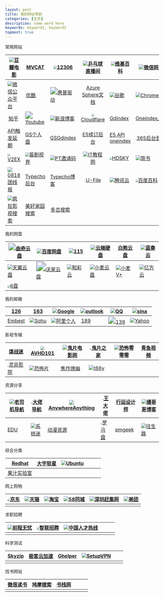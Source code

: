```yaml
---
layout: post
title: 我的网址导航
categories: [主页]
description: some word here
keywords: keyword1, keyword2
topmost: true
---
```



常用网站

| ![](https://img9.doubanio.com/favicon.ico)[豆瓣电影](https://movie.douban.com/) | <img src="http://www.mvcat.com/img/logo_appicon.png" style="zoom:3%;" />[MVCAT](http://www.mvcat.com/) | <img src="https://www.12306.cn/index/images/favicon.ico" style="zoom:70%;" />[12306](https://www.12306.cn/index/) | ![](https://www.qiuw.com/favicon.ico)[乒乓球直播间](https://www.qiuw.com/tv/71215.html) | <img src="https://zh.wikipedia.org/static/favicon/wikipedia.ico" style="zoom:80%;" />[维基百科](https://zh.wikipedia.org/wiki/Wikipedia:%E9%A6%96%E9%A1%B5) | ![](https://res.wx.qq.com/a/wx_fed/assets/res/NTI4MWU5.ico)[微信网页版](https://wx.qq.com/) |
| ------------------------------------------------------------ | ------------------------------------------------------------ | ------------------------------------------------------------ | :----------------------------------------------------------: | ------------------------------------------------------------ | ------------------------------------------------------------ |
| ![](https://res.wx.qq.com/a/wx_fed/assets/res/NTI4MWU5.ico)[微信公众平台](https://mp.weixin.qq.com/cgi-bin/loginpage) | <img src="https://img.alicdn.com/tfs/TB1WeJ9Xrj1gK0jSZFuXXcrHpXa-195-195.png" style="zoom: 15%;" />[优酷](https://www.youku.com/) | <img src="https://support.hp.com/hp-portal-theme-static/themes/Portal8.0/images/favicon.ico" style="zoom: 150%;" />[惠普驱动](https://support.hp.com/cn-zh/drivers) | <img src="https://docs.microsoft.com/en-us/media/logos/logo-ms-social.png" style="zoom: 10%;" />[Azure Sphere文档](https://docs.microsoft.com/zh-cn/azure-sphere/) | ![](https://www.google.com.hk/favicon.ico)[谷歌](https://www.google.com.hk/) | ![](https://www.google.com/images/icons/product/chrome_web_store-32.png)[Chrome 商店](https://chrome.google.com/webstore/category/extensions?hl=zh-CN) |
| <img src="https://static.zhihu.com/heifetz/assets/apple-touch-icon-152.67c7b278.png" style="zoom: 20%;" />[知乎](https://www.zhihu.com/) | <img src="https://s.ytimg.com/yts/img/favicon-vfl8qSV2F.ico" style="zoom:150%;" />[Youtube](https://www.youtube.com/) | ![](http://blog.sina.com.cn/favicon.ico)[新浪博客](http://blog.sina.com.cn/wardenwang) | <img src="https://dash.cloudflare.com/favicon.ico" style="zoom:50%;" />[Cloudflare](https://dash.cloudflare.com/login) | [Gdindex](https://gdindex.warden22.workers.dev/)             | [Oneindex_FODI](https://wwshare.top/myonedrive/)             |
| [API触发延期](http://warden.epizy.com/)                      | [GS个人盘](https://gspersonal.warden22.workers.dev/)         | [GSGdindex](https://mygsgddrive.warden22.workers.dev/)       |          [E5续订后台](https://e5.qyi.io/user/home)           | [E5 API oneindex](http://e5new.epizy.com/)                   | <img src="https://www.microsoft.com/favicon.ico" style="zoom: 20%;" />[365后台登录](https://portal.office.com/AdminPortal/Home) |
| <img src="https://v2ex.com/static/img/icon_rayps_64.png" style="zoom:50%;" />[V2EX](https://v2ex.com/) | <img src="http://www.telesj.com/favicon.ico" style="zoom:80%;" />[荟剧视界](http://www.telesj.com/forum.php) | ![](http://www.ptyqm.com/favicon.ico)[PT邀请码](http://www.ptyqm.com/) | ![](http://www.itjiaocheng.com/favicon.ico)[IT教程网](http://www.itjiaocheng.com/user/) | <img src="https://www.hdsky.net/favicon.ico" style="zoom: 50%;" />[HDSKY](https://www.hdsky.net/) | ![](https://cdn2.jianshu.io/assets/favicons/favicon-e743bfb1821442341c3ab15bdbe804f7ad97676bd07a770ccc9483473aa76f06.ico)[简书](https://www.jianshu.com/sign_in) |
| ![](http://www.0818tuan.com/favicon.ico)[0818团线报](http://www.0818tuan.com/) | [Typecho后台](http://warden22.byethost4.com/admin/welcome.php) | [Typecho博客](http://warden22.byethost4.com/index.php)       | <img src="https://u.15bus.com/2020/02/drive-hd-icon-150x150.png" style="zoom: 25%;" />[U-File](https://u-file.cn/) | ![](https://cloud.tencent.com/favicon.ico?t=201902181234)[腾讯云](https://cloud.tencent.com/) | <img src="https://baike.baidu.com/favicon.ico" style="zoom:50%;" />[百度百科](https://baike.baidu.com/) |
| ![](https://cdn.jsdelivr.net/gh/txxxjs/fk/ifkdy/2020-03-16/favicon.ico)[疯狂影视搜索](http://ifkdy.com/) | [美好家园搜索](https://www.gn168.com/)                       | <img src="https://www.dogedoge.com/assets/doge_ico.png" style="zoom:8%;" />[多吉搜索](https://www.dogedoge.com/) |                                                              |                                                              |                                                              |

我的网盘

| <img src="https://quqi.com/assets/img/favicon.ico" style="zoom:150%;" />[曲奇云盘](https://quqi.com/) | ![](https://pan.baidu.com/box-static/disk-system/images/favicon.ico)[百度网盘](https://pan.baidu.com/) | ![](https://115.com/favicon.ico)[115](https://115.com/)      | ![](https://drive.google.com/favicon.ico)[云端硬盘](https://drive.google.com/drive/my-drive) | [白熊云盘](https://pan.baixiongz.com/)                       | ![](https://pc.woozooo.com/favicon.ico)[蓝奏云](https://pc.woozooo.com/mydisk.php) |
| ------------------------------------------------------------ | ------------------------------------------------------------ | ------------------------------------------------------------ | ------------------------------------------------------------ | ------------------------------------------------------------ | ------------------------------------------------------------ |
| ![](https://cloud.189.cn/logo.ico)[天翼云盘](https://cloud.189.cn/main.action) | <img src="http://www.wocloud.com.cn/webclient/images/favicon.ico?2016102602" style="zoom: 200%;" />[沃家云盘](http://www.wocloud.com.cn/webclient/wocloud/backupenters.action?c=one) | ![](https://caiyun.feixin.10086.cn/favicon.ico)[和彩云](https://caiyun.feixin.10086.cn/portal/index.jsp#myfile) | ![](http://own-cloud.cn/favicon.ico)[小麦云盘](http://own-cloud.cn/Home) | ![](http://v.own-cloud.cn/favicon.ico)[小麦V+](http://v.own-cloud.cn/Home?path=%2F) | ![](https://v2.fangcloud.com/favicon.ico)[亿方云](https://v2.fangcloud.com/apps/files/desktop/files/dept/19175) |
| <img src="https://v3-beta.6pan.cn/favicon.ico" style="zoom:50%;" />[6盘](https://v3-beta.6pan.cn/files/all/) |                                                              |                                                              |                                                              |                                                              |                                                              |

我的邮箱

| [126](https://mail.126.com/)            | [163](https://mail.163.com/)                                 | ![](https://www.google.com/a/mail.ac.id/images/favicon.ico)[Google](https://mail.google.com/) | ![](https://ow2.res.office365.com/owalanding/2020.4.15.02/images/favicon.ico?v=4)[outlook](https://outlook.live.com/owa/) | ![](https://mail.qq.com/zh_CN/htmledition/images/favicon/qqmail_favicon_16h.png)[QQ](https://mail.qq.com/) | ![](https://m0.mail.sina.com.cn/favicon.ico)[sina](https://m0.mail.sina.com.cn/classic/index.php#title=%25E9%2582%25AE%25E7%25AE%25B1%25E9%25A6%2596%25E9%25A1%25B5&action=mailinfo) |
| --------------------------------------- | ------------------------------------------------------------ | ------------------------------------------------------------ | ------------------------------------------------------------ | ------------------------------------------------------------ | ------------------------------------------------------------ |
| [Embest](https://mail.embest-tech.com/) | ![](https://1cbbb2d148753.cdn.sohucs.com/e0de4a/img/favicon.66dcaa54.ico)[Sohu](https://mail.sohu.com/fe/#/login) | ![](https://mail.aliyun.com/static/5899425/images/favicon.ico)[阿里个人](https://mail.aliyun.com/alimail/auth/login?reurl=%2Falimail%2F) | <img src="https://webmail30.189.cn/w2/source/img/fav.ico" style="zoom:12%;" />[189](https://webmail30.189.cn/w2/) | <img src="https://mail.10086.cn/favicon.ico" style="zoom:150%;" />[139](https://mail.10086.cn/) | ![](https://login.yahoo.com/favicon.ico)[Yahoo](https://login.yahoo.com/) |

影视专辑

| [谍战迷](http://www.diezhan.me/diezhan/)                     | <img src="https://bitbucket.org/favicon.ico?v=2" style="zoom:80%;" />[AVHD101](https://bitbucket.org/url101/home/src/master/) | ![](http://www.gpmovie.com/favicon.ico)[鬼片电影网](http://www.gpmovie.com/) | <img src="https://www.guipianzhijia.com/template/vfed_pc/asset/img/favicon.png" style="zoom:33%;" />[鬼片之家](https://www.guipianzhijia.com/) | ![](http://www.2kb000.com/favicon.ico)[恐怖零零零](http://www.2kb000.com/) | [青鱼视频](http://www.go898.com/) |
| ------------------------------------------------------------ | ------------------------------------------------------------ | ------------------------------------------------------------ | ------------------------------------------------------------ | ------------------------------------------------------------ | --------------------------------- |
| <img src="http://www.lingyi44.com/css/logo.gif" style="zoom:25%;" />[灵异影院](http://www.lingyi44.com/) | ![](http://www.vipnoad.com/favicon.ico)[恐怖片](http://www.vipnoad.com/list/9) | [焦作燎幽](http://www.lanxu22.com/)                          | ![](http://t66y.com/favicon.ico)[t66y](http://t66y.com/)     |                                                              |                                   |

资源分享

| ![](http://www.giffox.com/images/favicon.ico)[老司机导航](http://www.giffox.com/) | <img src="https://dalao.ru/favicon.ico" style="zoom: 33%;" />[大佬导航](https://dalao.ru/) | ![](http://lackar.com/aa/favicon.ico)[AnywhereAnything](http://lackar.com/aa/) | <img src="https://wangdalao.com/favicon.ico" style="zoom:25%;" />[王大佬](https://wangdalao.com/) | [行运设计师](https://www.luckydesigner.space/) | ![](https://www.dujin.org/favicon.ico)[缙哥哥博客](https://www.dujin.org/) |
| ------------------------------------------------------------ | ------------------------------------------------------------ | ------------------------------------------------------------ | ------------------------------------------------------------ | ---------------------------------------------- | ------------------------------------------------------------ |
| [EDU](https://www.liout.com/)                                | ![](https://www.xitmi.com/favicon.ico)[系统迷](https://www.xitmi.com/) | [动漫资源](https://moedrive.org/)                            | <img src="https://www.luomapan.com/favicon.ico" style="zoom: 33%;" />[罗马盘](https://www.luomapan.com/) | [pmgeek](https://www.pmgeek.com/)              | ![](https://wsl.cool/img/favicon.ico)[往生路](https://wsl.cool/) |

综合分类

| <img src="https://www.redhat.com/misc/favicon.ico" style="zoom:15%;" />[Redhat](https://www.redhat.com/zh) | [大宇软星](http://www.softstar.net.cn/) | ![](https://forum.ubuntu.org.cn/favicon.ico)[Ubuntu](https://forum.ubuntu.org.cn/) |      |      |      |
| ------------------------------------------------------------ | --------------------------------------- | ------------------------------------------------------------ | ---- | ---- | ---- |
| [果汁实验室](http://guozhivip.com/lab/)                      |                                         |                                                              |      |      |      |

网上购物

| <img src="https://www.jd.com/favicon.ico" style="zoom: 50%;" />[京东](https://hk.jd.com/) | ![](https://img.alicdn.com/tfs/TB1XlF3RpXXXXc6XXXXXXXXXXXX-16-16.png)[天猫](https://www.tmall.com/) | ![](https://img.alicdn.com/tfs/TB1VlKFRpXXXXcNapXXXXXXXXXX-16-16.png)[淘宝](https://world.taobao.com/) | ![](https://sz.58.com/favicon.ico)[58同城](https://sz.58.com/) | ![](http://sz.ganji.com/favicon.ico)[深圳赶集网](http://sz.ganji.com/) | ![](https://www.meituan.com/favicon.ico)[美团](https://www.meituan.com/) |
| ------------------------------------------------------------ | ------------------------------------------------------------ | ------------------------------------------------------------ | ------------------------------------------------------------ | ------------------------------------------------------------ | ------------------------------------------------------------ |
|                                                              |                                                              |                                                              |                                                              |                                                              |                                                              |

求职招聘

| ![](https://www.51job.com/favicon.ico)[前程无忧](https://www.51job.com/) | <img src="https://ts.zhaopin.com/favicon.ico" style="zoom:50%;" />[智联招聘](https://ts.zhaopin.com/jump/index_new.html?sid=121114603&site=hao123) | ![](https://www.cjol.com/favicon.ico)[中国人才热线](https://www.cjol.com/) |      |      |      |
| ------------------------------------------------------------ | ------------------------------------------------------------ | ------------------------------------------------------------ | ---- | ---- | ---- |
|                                                              |                                                              |                                                              |      |      |      |

科学测试

| [Skyzip](https://www.skyzip.de/) | [极客云加速](https://v2ray.cngeekunion.com/) | [Ghelper](http://googlehelper.net/) | ![](https://s.crx4chrome.com/favicon.ico)[SetupVPN](https://www.crx4chrome.com/crx/36007/) |      |      |
| -------------------------------- | -------------------------------------------- | ----------------------------------- | ------------------------------------------------------------ | ---- | ---- |
|                                  |                                              |                                     |                                                              |      |      |

找书网站

| [微信读书](https://weread.qq.com/) | [鸠摩搜索](https://www.jiumodiary.com/) | [书栈网](https://www.bookstack.cn/) |      |      |      |
| ---------------------------------- | --------------------------------------- | ----------------------------------- | ---- | ---- | ---- |
|                                    |                                         |                                     |      |      |      |

